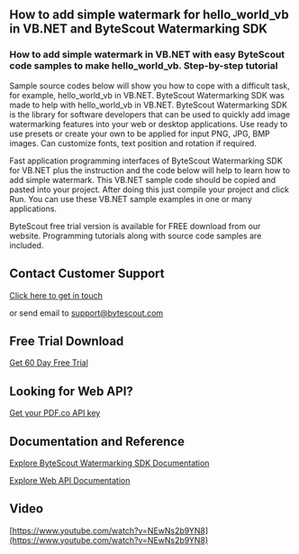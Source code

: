 ## How to add simple watermark for hello_world_vb in VB.NET and ByteScout Watermarking SDK

### How to add simple watermark in VB.NET with easy ByteScout code samples to make hello_world_vb. Step-by-step tutorial

Sample source codes below will show you how to cope with a difficult task, for example, hello_world_vb in VB.NET. ByteScout Watermarking SDK was made to help with hello_world_vb in VB.NET. ByteScout Watermarking SDK is the library for software developers that can be used to quickly add image watermarking features into your web or desktop applications. Use ready to use presets or create your own to be applied for input PNG, JPG, BMP images. Can customize fonts, text position and rotation if required.

Fast application programming interfaces of ByteScout Watermarking SDK for VB.NET plus the instruction and the code below will help to learn how to add simple watermark. This VB.NET sample code should be copied and pasted into your project. After doing this just compile your project and click Run. You can use these VB.NET sample examples in one or many applications.

ByteScout free trial version is available for FREE download from our website. Programming tutorials along with source code samples are included.

## Contact Customer Support

[Click here to get in touch](https://bytescout.zendesk.com/hc/en-us/requests/new?subject=ByteScout%20Watermarking%20SDK%20Question)

or send email to [support@bytescout.com](mailto:support@bytescout.com?subject=ByteScout%20Watermarking%20SDK%20Question) 

## Free Trial Download

[Get 60 Day Free Trial](https://bytescout.com/download/web-installer?utm_source=github-readme)

## Looking for Web API? 

[Get your PDF.co API key](https://pdf.co/documentation/api?utm_source=github-readme)

## Documentation and Reference

[Explore ByteScout Watermarking SDK Documentation](https://bytescout.com/documentation/index.html?utm_source=github-readme)

[Explore Web API Documentation](https://pdf.co/documentation/api?utm_source=github-readme)

## Video

[https://www.youtube.com/watch?v=NEwNs2b9YN8](https://www.youtube.com/watch?v=NEwNs2b9YN8)